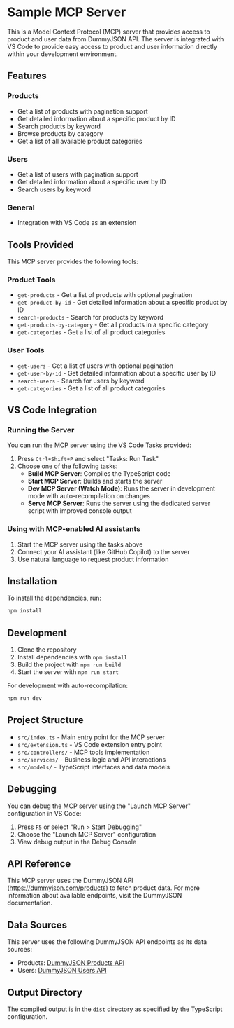 # Sample MCP Server

This is a Model Context Protocol (MCP) server that provides access to product and user data from DummyJSON API. The server is integrated with VS Code to provide easy access to product and user information directly within your development environment.

## Features

### Products
- Get a list of products with pagination support
- Get detailed information about a specific product by ID
- Search products by keyword
- Browse products by category
- Get a list of all available product categories

### Users
- Get a list of users with pagination support
- Get detailed information about a specific user by ID
- Search users by keyword

### General
- Integration with VS Code as an extension

## Tools Provided

This MCP server provides the following tools:

### Product Tools
- `get-products` - Get a list of products with optional pagination
- `get-product-by-id` - Get detailed information about a specific product by ID
- `search-products` - Search for products by keyword
- `get-products-by-category` - Get all products in a specific category
- `get-categories` - Get a list of all product categories

### User Tools
- `get-users` - Get a list of users with optional pagination
- `get-user-by-id` - Get detailed information about a specific user by ID
- `search-users` - Search for users by keyword
- `get-categories` - Get a list of all product categories

## VS Code Integration

### Running the Server

You can run the MCP server using the VS Code Tasks provided:

1. Press `Ctrl+Shift+P` and select "Tasks: Run Task"
2. Choose one of the following tasks:
   - **Build MCP Server**: Compiles the TypeScript code
   - **Start MCP Server**: Builds and starts the server
   - **Dev MCP Server (Watch Mode)**: Runs the server in development mode with auto-recompilation on changes
   - **Serve MCP Server**: Runs the server using the dedicated server script with improved console output

### Using with MCP-enabled AI assistants

1. Start the MCP server using the tasks above
2. Connect your AI assistant (like GitHub Copilot) to the server
3. Use natural language to request product information

## Installation

To install the dependencies, run:

```bash
npm install
```

## Development

1. Clone the repository
2. Install dependencies with `npm install`
3. Build the project with `npm run build`
4. Start the server with `npm run start`

For development with auto-recompilation:

```bash
npm run dev
```

## Project Structure

- `src/index.ts` - Main entry point for the MCP server
- `src/extension.ts` - VS Code extension entry point
- `src/controllers/` - MCP tools implementation
- `src/services/` - Business logic and API interactions
- `src/models/` - TypeScript interfaces and data models

## Debugging

You can debug the MCP server using the "Launch MCP Server" configuration in VS Code:

1. Press `F5` or select "Run > Start Debugging"
2. Choose the "Launch MCP Server" configuration
3. View debug output in the Debug Console

## API Reference

This MCP server uses the DummyJSON API (https://dummyjson.com/products) to fetch product data. For more information about available endpoints, visit the DummyJSON documentation.

## Data Sources

This server uses the following DummyJSON API endpoints as its data sources:
- Products: [DummyJSON Products API](https://dummyjson.com/products)
- Users: [DummyJSON Users API](https://dummyjson.com/users)

## Output Directory

The compiled output is in the `dist` directory as specified by the TypeScript configuration.
